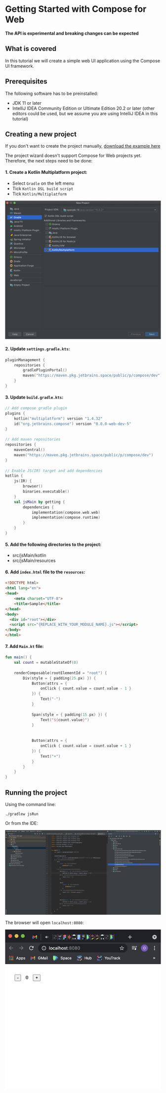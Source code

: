 # Getting Started with Compose for Web

**The API is experimental and breaking changes can be expected**

## What is covered

In this tutorial we will create a simple web UI application
using the Compose UI framework.

## Prerequisites

The following software has to be preinstalled:
* JDK 11 or later
* IntelliJ IDEA Community Edition or Ultimate Edition 20.2 or later (other editors could be used, but we assume you are using IntelliJ IDEA in this tutorial)


## Creating a new project

If you don't want to create the project manually, [download the example here]()

The project wizard doesn't support Compose for Web projects yet.
Therefore, the next steps need to be done:

#### 1. Create a Kotlin Multiplatform project:
- Select `Gradle` on the left menu
- Tick `Kotlin DSL build script`
- Tick `Kotlin/Multiplatform`

![](create-mpp.png)


#### 2. Update `settings.gradle.kts`:
``` kotlin
pluginManagement {
    repositories {
        gradlePluginPortal()
        maven("https://maven.pkg.jetbrains.space/public/p/compose/dev")
    }
}
```

#### 3. Update `build.gradle.kts`:
```kotlin
// Add compose gradle plugin
plugins {
    kotlin("multiplatform") version "1.4.32"
    id("org.jetbrains.compose") version "0.0.0-web-dev-5"
}

// Add maven repositories
repositories {
    mavenCentral()
    maven("https://maven.pkg.jetbrains.space/public/p/compose/dev")
}

// Enable JS(IR) target and add dependencies
kotlin {
    js(IR) {
        browser()
        binaries.executable()
    }
    val jsMain by getting {
        dependencies {
            implementation(compose.web.web)
            implementation(compose.runtime)
        }
    }
}
```

#### 5. Add the following directories to the project:
- src/jsMain/kotlin
- src/jsMain/resources

#### 6. Add `index.html` file to the `resources`:
```html
<!DOCTYPE html>
<html lang="en">
<head>
    <meta charset="UTF-8">
    <title>Sample</title>
</head>
<body>
  <div id="root"></div>
  <script src="{REPLACE_WITH_YOUR_MODULE_NAME}.js"></script>
</body>
</html>
```

#### 7. Add `Main.kt` file:
```kotlin
fun main() {
    val count = mutableStateOf(0)

    renderComposable(rootElementId = "root") {
        Div(style = { padding(25.px) }) {
            Button(attrs = {
                onClick { count.value = count.value - 1 }
            }) {
                Text("-")
            }

            Span(style = { padding(15.px) }) {
                Text("${count.value}")
            }


            Button(attrs = {
                onClick { count.value = count.value + 1 }
            }) {
                Text("+")
            }
        }
    }
}
```

## Running the project

Using the command line:

```shell
./gradlew jsRun
```

Or from the IDE:

![](run_project.png)

The browser will open `localhost:8080`:

![](run_result.png)
